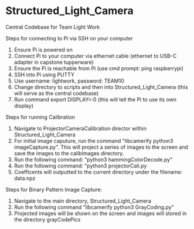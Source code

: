 # Structured_Light_Camera
Central Codebase for Team Light Work


Steps for connecting to Pi via SSH on your computer
1. Ensure Pi is powered on
2. Connect Pi to your computer via ethernet cable (ethernet to USB-C adapter in capstone tupperware)
3. Ensure the Pi is reachable from Pi (use cmd prompt: ping raspberrypi)
4. SSH into Pi using PUTTY
5. Use username: lightwork, password: TEAM10
6. Change directory to scripts and then into Structured_Light_Camera (this will serve as the central codebase)
7. Run command export DISPLAY=:0 (this will tell the Pi to use its own display)


Steps for running Calibration
1. Navigate to ProjectorCameraCalibration director within Structured_Light_Camera
2. For initial image caputure, run the command "libcamerify python3 imageCapture.py". This will project a series of images to the screen and save the images to the calibImages directory.
3. Run the following command: "python3 hammingColorDecode.py"
4. Run the following command: "python3 projectorCali.py
5. Coefficents will outputted to the current directory under the filename: data.npz


Steps for Binary Pattern Image Capture:
1. Navigate to the main directory, Structured_Light_Camera
2. Run the following command "libcamerify python3 GrayCoding.py"
3. Projected images will be shown on the screen and images will stored in the directory grayCodePics
